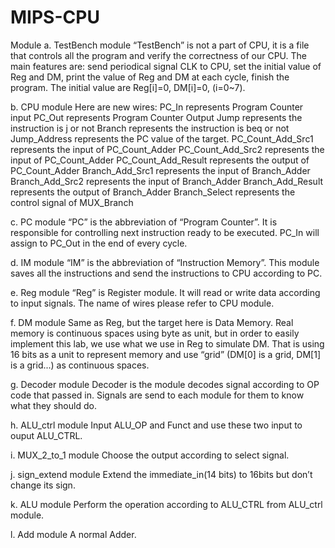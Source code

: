 # MIPS-CPU

Module
a. TestBench module
“TestBench” is not a part of CPU, it is a file that controls all the program and verify the
correctness of our CPU. The main features are: send periodical signal CLK to CPU, set the initial value of Reg and DM, print the value of Reg and DM at each cycle, finish the program.
The initial value are Reg[i]=0, DM[i]=0, (i=0~7).

b. CPU module
Here are new wires:
PC_In represents Program Counter input
PC_Out represents Program Counter Output
Jump represents the instruction is j or not
Branch represents the instruction is beq or not
Jump_Address represents the PC value of the target. PC_Count_Add_Src1 represents the input of PC_Count_Adder PC_Count_Add_Src2 represents the input of PC_Count_Adder PC_Count_Add_Result represents the output of PC_Count_Adder Branch_Add_Src1 represents the input of Branch_Adder Branch_Add_Src2 represents the input of Branch_Adder Branch_Add_Result represents the output of Branch_Adder Branch_Select represents the control signal of MUX_Branch 
 
c. PC module
“PC” is the abbreviation of “Program Counter”. It is responsible for controlling next instruction ready to be executed. PC_In will assign to PC_Out in the end of every cycle.

d. IM module
“IM” is the abbreviation of “Instruction Memory”. This module saves all the instructions and send the instructions to CPU according to PC.

e. Reg module
“Reg” is Register module. It will read or write data according to input signals. The name of wires please refer to CPU module.

f. DM module
Same as Reg, but the target here is Data Memory.
Real memory is continuous spaces using byte as unit, but in order to easily implement this lab, we use what we use in Reg to simulate DM. That is using 16 bits as a unit to represent memory and use “grid” (DM[0] is a grid, DM[1] is a grid...) as continuous spaces.

g. Decoder module
Decoder is the module decodes signal according to OP code that passed in. Signals are send to each module for them to know what they should do.

h. ALU_ctrl module
Input ALU_OP and Funct and use these two input to ouput ALU_CTRL.

i. MUX_2_to_1 module
Choose the output according to select signal.

j. sign_extend module
Extend the immediate_in(14 bits) to 16bits but don’t change its sign.

k. ALU module
Perform the operation according to ALU_CTRL from ALU_ctrl module.

l. Add module
A normal Adder.
